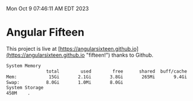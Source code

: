 Mon Oct  9 07:46:11 AM EDT 2023

# Angular Fifteen


This project is live at [https://angularsixteen.github.io](https://angularsixteen.github.io "fifteen!") thanks to Github.

```bash
System Memory
               total        used        free      shared  buff/cache   available
Mem:            15Gi       2.1Gi       3.8Gi       265Mi       9.4Gi        12Gi
Swap:          8.0Gi       1.0Mi       8.0Gi
System Storage
450M	.
